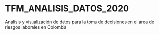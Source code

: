 # TFM_ANALISIS_DATOS_2020
Análisis y visualización de datos para la toma de decisiones en el área de riesgos laborales en  Colombia
